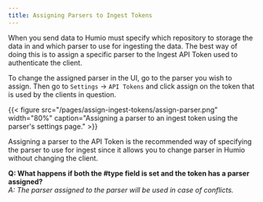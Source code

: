 ```yaml
---
title: Assigning Parsers to Ingest Tokens
---
```


When you send data to Humio must specify which repository to storage the data
in and which parser to use for ingesting the data. The best way of doing this is
to assign a specific parser to the Ingest API Token used to authenticate the client.

To change the assigned parser in the UI, go to the parser you wish to assign.
Then go to `Settings` -> `API Tokens` and click assign on the token that is used
by the clients in question.

{{< figure src="/pages/assign-ingest-tokens/assign-parser.png" width="80%" caption="Assigning a parser to an ingest token using the parser's settings page." >}}

Assigning a parser to the API Token is the recommended way of specifying the parser to use for ingest
since it allows you to change parser in Humio without changing the client.  

__Q: What happens if both the #type field is set and the token has a parser assigned?__  
_A: The parser assigned to the parser will be used in case of conflicts._
